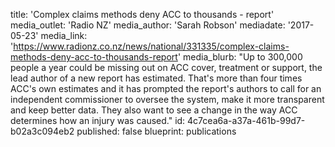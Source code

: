 title: 'Complex claims methods deny ACC to thousands - report'
media_outlet: 'Radio NZ'
media_author: 'Sarah Robson'
mediadate: '2017-05-23'
media_link: 'https://www.radionz.co.nz/news/national/331335/complex-claims-methods-deny-acc-to-thousands-report'
media_blurb: "Up to 300,000 people a year could be missing out on ACC cover, treatment or support, the lead author of a new report has estimated. That's more than four times ACC's own estimates and it has prompted the report's authors to call for an independent commissioner to oversee the system, make it more transparent and keep better data. They also want to see a change in the way ACC determines how an injury was caused."
id: 4c7cea6a-a37a-461b-99d7-b02a3c094eb2
published: false
blueprint: publications
